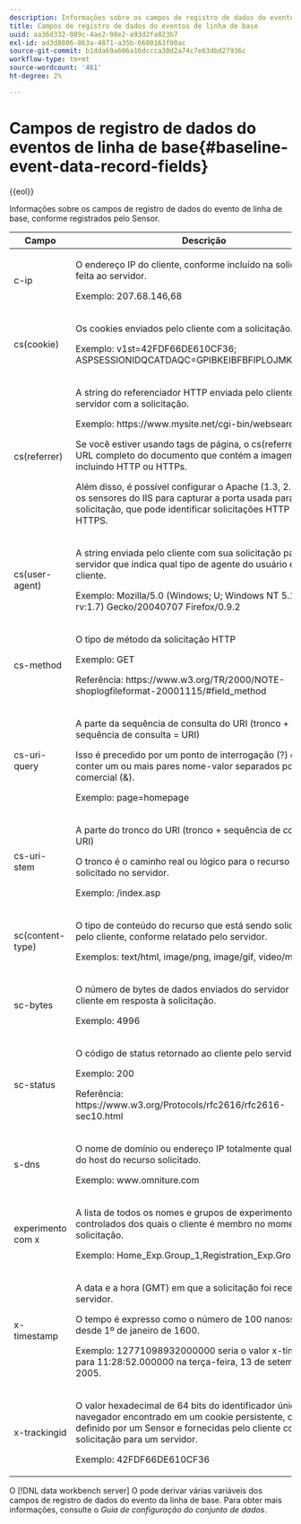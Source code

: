 ```yaml
---
description: Informações sobre os campos de registro de dados do evento de linha de base, conforme registrados pelo Sensor.
title: Campos de registro de dados do eventos de linha de base
uuid: aa36d332-089c-4ae2-98e2-a93d2fa023b7
exl-id: ad3d8806-863a-4871-a35b-6680163f00ac
source-git-commit: b1dda69a606a16dccca30d2a74c7e63dbd27936c
workflow-type: tm+mt
source-wordcount: '461'
ht-degree: 2%

---
```


# Campos de registro de dados do eventos de linha de base{#baseline-event-data-record-fields}

{{eol}}

Informações sobre os campos de registro de dados do evento de linha de base, conforme registrados pelo Sensor.

<table id="table_E29606BB010E4DB48C463979B7BEC769">
 <thead>
  <tr>
   <th colname="col1" class="entry"> Campo </th>
   <th colname="col2" class="entry"> Descrição </th>
  </tr>
 </thead>
 <tbody>
  <tr>
   <td colname="col1"> c-ip </td>
   <td colname="col2"> <p>O endereço IP do cliente, conforme incluído na solicitação feita ao servidor. </p> <p>Exemplo: 207.68.146,68 </p> </td>
  </tr>
  <tr>
   <td colname="col1"> cs(cookie) </td>
   <td colname="col2"> <p>Os cookies enviados pelo cliente com a solicitação. </p> <p>Exemplo: v1st=42FDF66DE610CF36; ASPSESSIONIDQCATDAQC=GPIBKEIBFBFIPLOJMKCAAEPM; </p> </td>
  </tr>
  <tr>
   <td colname="col1"> cs(referrer) </td>
   <td colname="col2"> <p>A string do referenciador HTTP enviada pelo cliente para o servidor com a solicitação. </p> <p>Exemplo: https://www.mysite.net/cgi-bin/websearch?qry </p> <p>Se você estiver usando tags de página, o cs(referrer) será o URL completo do documento que contém a imagem da tag, incluindo HTTP ou HTTPs. </p> <p>Além disso, é possível configurar o Apache (1.3, 2.0 e 2.2) e os sensores do IIS para capturar a porta usada para a solicitação, que pode identificar solicitações HTTP versus HTTPS. </p> </td>
  </tr>
  <tr>
   <td colname="col1"> cs(user-agent) </td>
   <td colname="col2"> <p>A string enviada pelo cliente com sua solicitação para o servidor que indica qual tipo de agente do usuário é o cliente. </p> <p>Exemplo: Mozilla/5.0 (Windows; U; Windows NT 5.1; en-US; rv:1.7) Gecko/20040707 Firefox/0.9.2 </p> </td>
  </tr>
  <tr>
   <td colname="col1"> cs-method </td>
   <td colname="col2"> <p>O tipo de método da solicitação HTTP </p> <p>Exemplo: GET </p> <p>Referência: https://www.w3.org/TR/2000/NOTE-shoplogfileformat-20001115/#field_method </p> </td>
  </tr>
  <tr>
   <td colname="col1"> cs-uri-query </td>
   <td colname="col2"> <p>A parte da sequência de consulta do URI (tronco + sequência de consulta = URI) </p> <p>Isso é precedido por um ponto de interrogação (?) e podem conter um ou mais pares nome-valor separados por "E" comercial (&amp;). </p> <p>Exemplo: page=homepage </p> </td>
  </tr>
  <tr>
   <td colname="col1"> cs-uri-stem </td>
   <td colname="col2"> <p>A parte do tronco do URI (tronco + sequência de consulta = URI) </p> <p>O tronco é o caminho real ou lógico para o recurso solicitado no servidor. </p> <p>Exemplo: /index.asp </p> </td>
  </tr>
  <tr>
   <td colname="col1"> sc(content-type) </td>
   <td colname="col2"> <p>O tipo de conteúdo do recurso que está sendo solicitado pelo cliente, conforme relatado pelo servidor. </p> <p>Exemplos: text/html, image/png, image/gif, video/mpeg </p> </td>
  </tr>
  <tr>
   <td colname="col1"> sc-bytes </td>
   <td colname="col2"> <p>O número de bytes de dados enviados do servidor para o cliente em resposta à solicitação. </p> <p>Exemplo: 4996 </p> </td>
  </tr>
  <tr>
   <td colname="col1"> sc-status </td>
   <td colname="col2"> <p>O código de status retornado ao cliente pelo servidor. </p> <p>Exemplo: 200 </p> <p>Referência: https://www.w3.org/Protocols/rfc2616/rfc2616-sec10.html </p> </td>
  </tr>
  <tr>
   <td colname="col1"> s-dns </td>
   <td colname="col2"> <p>O nome de domínio ou endereço IP totalmente qualificado do host do recurso solicitado. </p> <p>Exemplo: www.omniture.com </p> </td>
  </tr>
  <tr>
   <td colname="col1"> experimento com x </td>
   <td colname="col2"> <p>A lista de todos os nomes e grupos de experimentos controlados dos quais o cliente é membro no momento da solicitação. </p> <p>Exemplo: Home_Exp.Group_1,Registration_Exp.Group_2 </p> </td>
  </tr>
  <tr>
   <td colname="col1"> x-timestamp </td>
   <td colname="col2"> <p>A data e a hora (GMT) em que a solicitação foi recebida pelo servidor. </p> <p>O tempo é expresso como o número de 100 nanossegundos desde 1º de janeiro de 1600. </p> <p>Exemplo: 12771098932000000 seria o valor x-timestamp para 11:28:52.000000 na terça-feira, 13 de setembro de 2005. </p> </td>
  </tr>
  <tr>
   <td colname="col1"> x-trackingid </td>
   <td colname="col2"> <p>O valor hexadecimal de 64 bits do identificador único do navegador encontrado em um cookie persistente, como definido por um <span class="wintitle"> Sensor </span> e fornecidas pelo cliente com uma solicitação para um servidor. </p> <p>Exemplo: 42FDF66DE610CF36 </p> </td>
  </tr>
 </tbody>
</table>

O [!DNL data workbench server] O pode derivar várias variáveis dos campos de registro de dados do evento da linha de base. Para obter mais informações, consulte o *Guia de configuração do conjunto de dados*.
